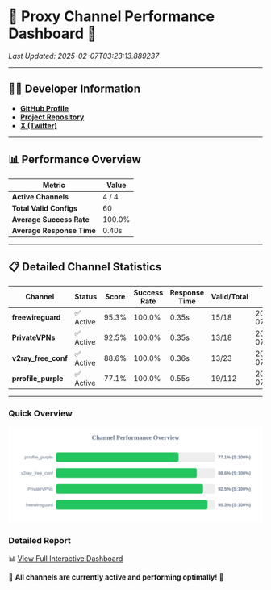 # 🌟 Proxy Channel Performance Dashboard 🌟

_Last Updated: 2025-02-07T03:23:13.889237_

---

## 👩‍💻 Developer Information

- **[GitHub Profile](https://github.com/4n0nymou3)**  
- **[Project Repository](https://github.com/4n0nymou3/multi-proxy-config-fetcher)**  
- **[X (Twitter)](https://x.com/4n0nymou3)**  

---

## 📊 Performance Overview

| Metric                | Value       |
|-----------------------|-------------|
| **Active Channels**   | 4 / 4       |
| **Total Valid Configs** | 60          |
| **Average Success Rate** | 100.0%      |
| **Average Response Time** | 0.40s       |

---

## 📋 Detailed Channel Statistics

| Channel          | Status     | Score  | Success Rate | Response Time | Valid/Total | Last Success               |
|------------------|------------|--------|--------------|---------------|-------------|----------------------------|
| **freewireguard**  | ✅ Active  | 95.3%  | 100.0% | 0.35s         | 15/18       | 2025-02-07T03:23:13.887269 |
| **PrivateVPNs**  | ✅ Active  | 92.5%  | 100.0% | 0.35s         | 13/18       | 2025-02-07T03:23:13.508266 |
| **v2ray_free_conf**  | ✅ Active  | 88.6%  | 100.0% | 0.36s         | 13/23       | 2025-02-07T03:23:13.126506 |
| **prrofile_purple**  | ✅ Active  | 77.1%  | 100.0% | 0.55s         | 19/112       | 2025-02-07T03:23:12.705142 |

---

### Quick Overview
<div align="center">
  <a href="https://raw.githubusercontent.com/nullluser/NullRepo/refs/heads/main/assets/channel_stats_chart.svg">
    <img src="https://raw.githubusercontent.com/nullluser/NullRepo/refs/heads/main/assets/channel_stats_chart.svg" alt="Source Performance Statistics" width="800">
  </a>
</div>

### Detailed Report
📊 [View Full Interactive Dashboard](https://htmlpreview.github.io/?https://github.com/nullluser/NullRepo/blob/main/assets/performance_report.html)

🎉 **All channels are currently active and performing optimally!** 🎉
